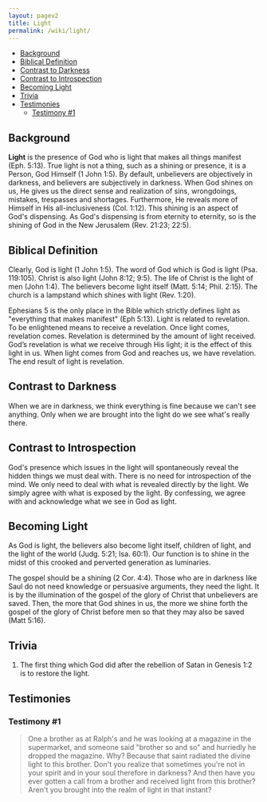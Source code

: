 ```yaml
---
layout: pagev2
title: Light
permalink: /wiki/light/
---
```

- [Background](#background)
- [Biblical Definition](#biblical-definition)
- [Contrast to Darkness](#contrast-to-darkness)
- [Contrast to Introspection](#contrast-to-introspection)
- [Becoming Light](#becoming-light)
- [Trivia](#trivia)
- [Testimonies](#testimonies)
  - [Testimony #1](#testimony-1)

## Background

**Light** is the presence of God who is light that makes all things manifest (Eph. 5:13). True light is not a thing, such as a shining or presence, it is a Person, God Himself (1 John 1:5). By default, unbelievers are objectively in darkness, and believers are subjectively in darkness. When God shines on us, He gives us the direct sense and realization of sins, wrongdoings, mistakes, trespasses and shortages. Furthermore, He reveals more of Himself in His all-inclusiveness (Col. 1:12). This shining is an aspect of God's dispensing. As God's dispensing is from eternity to eternity, so is the shining of God in the New Jerusalem (Rev. 21:23; 22:5).

## Biblical Definition

Clearly, God is light (1 John 1:5). The word of God which is God is light (Psa. 119:105). Christ is also light (John 8:12; 9:5). The life of Christ is the light of men (John 1:4). The believers become light itself (Matt. 5:14; Phil. 2:15). The church is a lampstand which shines with light (Rev. 1:20).

Ephesians 5 is the only place in the Bible which strictly defines light as "everything that makes manifest" (Eph 5:13). Light is related to revelation. To be enlightened means to receive a revelation. Once light comes, revelation comes. Revelation is determined by the amount of light received. God’s revelation is what we receive through His light; it is the effect of this light in us. When light comes from God and reaches us, we have revelation. The end result of light is revelation. 

## Contrast to Darkness

When we are in darkness, we think everything is fine because we can't see anything. Only when we are brought into the light do we see what's really there.

## Contrast to Introspection

God's presence which issues in the light will spontaneously reveal the hidden things we must deal with. There is no need for introspection of the mind. We only need to deal with what is revealed directly by the light. We simply agree with what is exposed by the light. By confessing, we agree with and acknowledge what we see in God as light.

## Becoming Light

As God is light, the believers also become light itself, children of light, and the light of the world (Judg. 5:21; Isa. 60:1). Our function is to shine in the midst of this crooked and perverted generation as luminaries. 

The gospel should be a shining (2 Cor. 4:4). Those who are in darkness like Saul do not need knowledge or persuasive arguments, they need the light. It is by the illumination of the gospel of the glory of Christ that unbelievers are saved. Then, the more that God shines in us, the more we shine forth the gospel of the glory of Christ before men so that they may also be saved (Matt 5:16).

## Trivia

1. The first thing which God did after the rebellion of Satan in Genesis 1:2 is to restore the light. 

## Testimonies

### Testimony #1

>One a brother as at Ralph's and he was looking at a magazine in the supermarket, and someone said "brother so and so" and hurriedly he dropped the magazine. Why? Because that saint radiated the divine light to this brother. Don't you realize that sometimes you're not in your spirit and in your soul therefore in darkness? And then have you ever gotten a call from a brother and received light from this brother? Aren't you brought into the realm of light in that instant?